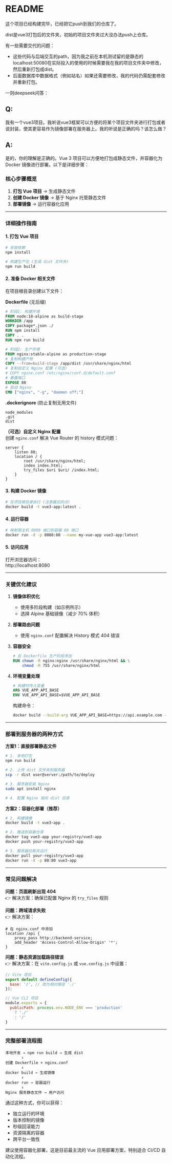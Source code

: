 # README

这个项目已经构建完毕，已经把它push到我们的仓库了。

dist是vue3打包后的文件夹，初始的项目文件夹过大没办法push上仓库。

有一些需要交代的问题：

- 这些代码与后端交互的path，因为我之前在本机测试留的是静态的localhost:50080在实际投入的使用的时候需要我在我的项目文件夹中修改，然后重新打包成dist。
- 后面数据库中数据格式（例如站名）如果还需要修改，我的代码仍需配套修改并重新打包。



一则deepseek问答：

## Q:

我有一个vue3项目。我听说vue3框架可以方便的将某个项目文件夹进行打包或者说封装，使其更容易作为镜像部署在服务器上。我的听说是正确的吗？该怎么做？

## A:

是的，你的理解是正确的。Vue 3 项目可以方便地打包成静态文件，并容器化为 Docker 镜像进行部署。以下是详细步骤：

### 核心步骤概览
1. **打包 Vue 项目** → 生成静态文件
2. **创建 Docker 镜像** → 基于 Nginx 托管静态文件
3. **部署镜像** → 运行容器化应用

---

### 详细操作指南

#### 1. 打包 Vue 项目
```bash
# 安装依赖
npm install

# 构建生产包 (生成 dist 文件夹)
npm run build
```

#### 2. 准备 Docker 相关文件
在项目根目录创建以下文件：

**Dockerfile** (无后缀)
```dockerfile
# 阶段1: 构建环境
FROM node:18-alpine as build-stage
WORKDIR /app
COPY package*.json ./
RUN npm install
COPY . .
RUN npm run build

# 阶段2: 生产环境
FROM nginx:stable-alpine as production-stage
# 复制构建产物
COPY --from=build-stage /app/dist /usr/share/nginx/html
# 复制自定义 Nginx 配置 (可选)
# COPY nginx.conf /etc/nginx/conf.d/default.conf
# 暴露端口
EXPOSE 80
# 启动 Nginx
CMD ["nginx", "-g", "daemon off;"]
```

**.dockerignore** (防止复制无用文件)
```gitignore
node_modules
.git
dist
```

**（可选）自定义 Nginx 配置**  
创建 `nginx.conf` 解决 Vue Router 的 history 模式问题：
```nginx
server {
    listen 80;
    location / {
        root /usr/share/nginx/html;
        index index.html;
        try_files $uri $uri/ /index.html;
    }
}
```

#### 3. 构建 Docker 镜像
```bash
# 在项目根目录执行 (注意最后的点)
docker build -t vue3-app:latest .
```

#### 4. 运行容器
```bash
# 映射宿主机 8080 端口到容器 80 端口
docker run -d -p 8080:80 --name my-vue-app vue3-app:latest
```

#### 5. 访问应用
打开浏览器访问：  
http://localhost:8080

---

### 关键优化建议

1. **镜像体积优化**
   - 使用多阶段构建（如示例所示）
   - 选择 Alpine 基础镜像（减少 70% 体积）

2. **部署路由问题**
   - 使用 `nginx.conf` 配置解决 History 模式 404 错误

3. **容器安全**
   ```dockerfile
   # 在 Dockerfile 生产阶段添加
   RUN chown -R nginx:nginx /usr/share/nginx/html && \
       chmod -R 755 /usr/share/nginx/html
   ```

4. **环境变量处理**
   ```dockerfile
   # 构建时传入变量
   ARG VUE_APP_API_BASE
   ENV VUE_APP_API_BASE=$VUE_APP_API_BASE
   ```
   构建命令：
   ```bash
   docker build --build-arg VUE_APP_API_BASE=https://api.example.com -t vue3-app .
   ```

---

### 部署到服务器的两种方式

**方案1：直接部署静态文件**
```bash
# 1. 本地打包
npm run build

# 2. 上传 dist 文件夹到服务器
scp -r dist user@server:/path/to/deploy

# 3. 服务器安装 Nginx
sudo apt install nginx

# 4. 配置 Nginx 指向 dist 目录
```

**方案2：容器化部署（推荐）**
```bash
# 1. 构建镜像
docker build -t vue3-app .

# 2. 推送到容器仓库
docker tag vue3-app your-registry/vue3-app
docker push your-registry/vue3-app

# 3. 服务器拉取并运行
docker pull your-registry/vue3-app
docker run -d -p 80:80 vue3-app
```

---

### 常见问题解决

**问题：页面刷新出现 404**  
👉 解决方案：确保已配置 Nginx 的 `try_files` 规则

**问题：跨域请求失败**  
👉 解决方案：
```nginx
# 在 nginx.conf 中添加
location /api {
    proxy_pass http://backend-service;
    add_header 'Access-Control-Allow-Origin' '*';
}
```

**问题：静态资源加载路径错误**  
👉 解决方案：在 `vite.config.js` 或 `vue.config.js` 中设置：
```js
// Vite 项目
export default defineConfig({
  base: '/', // 改为相对路径 './'
});

// Vue CLI 项目
module.exports = {
  publicPath: process.env.NODE_ENV === 'production'
    ? './'
    : '/'
}
```

---

### 完整部署流程图
```
本地开发 → npm run build → 生成 dist
       ↓
创建 Dockerfile + nginx.conf
       ↓
docker build → 生成镜像
       ↓
docker run → 容器运行
       ↓
Nginx 服务静态文件 → 用户访问
```

通过这种方式，你可以获得：
- 独立运行的环境
- 版本控制的镜像
- 秒级回滚能力
- 资源隔离的容器
- 跨平台一致性

建议使用容器化部署，这是目前最主流的 Vue 应用部署方案，特别适合 CI/CD 自动化流程。